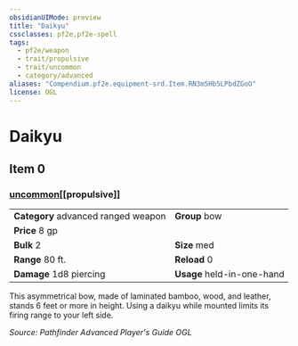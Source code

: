 ```yaml
---
obsidianUIMode: preview
title: "Daikyu"
cssclasses: pf2e,pf2e-spell
tags:
  - pf2e/weapon
  - trait/propulsive
  - trait/uncommon
  - category/advanced
aliases: "Compendium.pf2e.equipment-srd.Item.RN3m5Hb5LPbdZGoO"
license: OGL
---
```

# Daikyu
## Item 0
### [uncommon](uncommon "Uncommon Rarity Trait")[[propulsive]]

|  |  |
| -- | -- |
| **Category** advanced ranged weapon | **Group** bow |
| **Price** 8 gp |  |
| **Bulk** 2 | **Size** med |
|**Range** 80 ft.| **Reload** 0|
| **Damage** 1d8 piercing  | **Usage** held-in-one-hand |



This asymmetrical bow, made of laminated bamboo, wood, and leather, stands 6 feet or more in height. Using a daikyu while mounted limits its firing range to your left side.

*Source: Pathfinder Advanced Player's Guide*
*OGL*